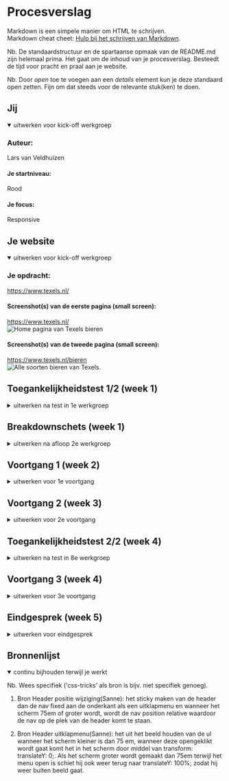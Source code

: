 # Procesverslag
Markdown is een simpele manier om HTML te schrijven.  
Markdown cheat cheet: [Hulp bij het schrijven van Markdown](https://github.com/adam-p/markdown-here/wiki/Markdown-Cheatsheet).

Nb. De standaardstructuur en de spartaanse opmaak van de README.md zijn helemaal prima. Het gaat om de inhoud van je procesverslag. Besteedt de tijd voor pracht en praal aan je website.

Nb. Door *open* toe te voegen aan een *details* element kun je deze standaard open zetten. Fijn om dat steeds voor de relevante stuk(ken) te doen.





## Jij

<details open>
  <summary>uitwerken voor kick-off werkgroep</summary>

  ### Auteur:
  Lars van Veldhuizen

  #### Je startniveau:
  Rood

  #### Je focus:
  Responsive
 
</details>





## Je website

<details open>
  <summary>uitwerken voor kick-off werkgroep</summary>

  ### Je opdracht:
  https://www.texels.nl/

  #### Screenshot(s) van de eerste pagina (small screen): 
  https://www.texels.nl/  
  <img src="Screenshots_Site/Texels.png" width="375px" alt="Home pagina van Texels bieren">

  #### Screenshot(s) van de tweede pagina (small screen):
  https://www.texels.nl/bieren  
  <img src="Screenshots_Site/Bieren.png" width="375px" alt="Alle soorten bieren van Texels.">
 
</details>



## Toegankelijkheidstest 1/2 (week 1)

<details>
  <summary>uitwerken na test in 1e werkgroep</summary>

  ### Bevindingen
  Lijst met je bevindingen die in de test naar voren kwamen:

  -	De site is redelijk simpel gehouden waardoor het voor iemand met concentratieproblemen goed te doen is.

  #### Screenreader
  -	Screen reader is goed maar skipt alle afbeeldingen

  Hier een omschrijving van hoe het opgelost kan worden (met indien nodig afbeeldingen)
  -	Een var aan de afbeelding toevoegen


  #### Muis en Toetsenbord 
  Hier korte omschrijving (met indien nodig afbeeldingen)
  - Site werkt goed door er doorheen te tabben.

  Hier een omschrijving van hoe het opgelost kan worden (met indien nodig afbeeldingen)


  #### Motoriek (shocks, elastiekjes)
  -	Er is weinig content ten opzichte van ruimte daardoor staat alles heel erg uit elkaar. Voor iemand met Parkinson duurt het dan erg lang voordat hij door de site heen is.

  Hier een omschrijving van hoe het opgelost kan worden (met indien nodig afbeeldingen)
  Minder content per pagina of een navigatie onder de header om sneller naar de secties te gaan.


  #### Visueel (brillen, contrast, kleurenblind, dark/light). 
  -	Leesbaarheid is goed op de links na, contrast slecht bij links.
  -	Sommige plaatjes kunnen misschien wat groter/duidelijker.
  -	Tekst in invulvelden en invulvelden is laag en niet leesbaarheid genoeg.
  -	NL in de header niet leesbaar en te dicht op de andere links
  -	Onze hardlopers, is het contrast van de vlakken met de achtergrond te laag
  -	Disabled button 
  -	De hover van buttons is af en toe niet goed zichtbaar

  -	disabled button niet goed zichtbaar 
  -	Protanopia: Links niet goed zichtbaar ten opzichte van de achterkant  
  -	Achromatopsia: Buttons niet herkenbaar en links ook niet en taal instellen



  Hier een omschrijving van hoe het opgelost kan worden (met indien nodig afbeeldingen)
  Contrast vergroten, meer verschil in hover/focus/active states

</details>



## Breakdownschets (week 1)

<details>
  <summary>uitwerken na afloop 2e werkgroep</summary>

  ### de hele pagina: 
  <img src="readme-images/HTML_attributen.jpg" width="375px" alt="breakdown van de hele pagina">

  ### dynamisch deel (bijv menu): 
  <img src="readme-images/HTML_attributen2.jpg" width="375px" alt="breakdown van een dynamisch deel">


</details>





## Voortgang 1 (week 2)

<details>
  <summary>uitwerken voor 1e voortgang</summary>

  ### Stand van zaken
  Ik had nog niet echt last van moeilijkheden qua coderen, de html had ik goed gestructureerd.
  Wel had ik nog wat problemen met het linken van mijn achtergrondafbeeldingen. Ook vind ik het nog
  lastig om mijn css goed te structureren.


  ### Agenda voor meeting
  samen met je groepje opstellen

  | student 1      | student 2          | student 3    | student 4        |
  | ---            | ---                | ---          | ---              |
  | - Hoe kan ik het beste mijn css structureren?  | en dit             | en ik dit    | en dan ik dat    |
  | - background-image werkt niet, waar ligt dat aan? | dit als er tijd is | nog een punt | dit wil ik zeker |
  | - Is het gebruikelijk om af te wisselen in display grid en flex?        | ...                | ...          | ...              |


  ### Verslag van meeting
  hier na afloop snel de uitkomsten van de meeting vastleggen
  - Je kan gebruik maken van een hulplijst van Sanne



</details>





## Voortgang 2 (week 3)

<details>
  <summary>uitwerken voor 2e voortgang</summary>

  ### Stand van zaken
  De menu was wat lastiger om te maken maar met een beetje ondersteuning van Sanne ging het
  uiteindelijk wel. Ook ben ik begonnen met de productensectie maar de buttons bleven uitsteken.

  <img src="readme-images/Producten.jpg" width="375px" alt="uitomst opdracht 1">

  ### Agenda voor meeting
  samen met je groepje opstellen

  | Lars    | student 2          | student 3    | student 4        |
  | ---            | ---                | ---          | ---              |
  | - Hoe kan ik het beste mijn links uitlijnen ten opzichte van?  | en dit             | en ik dit    | en dan ik dat    |
  | - De icons kan ik het beste met noun project worden gelinkt toch? | dit als er tijd is | nog een punt | dit wil ik zeker |
  | - Hoe kan ik het beste de uitklapmenu's opbouwen          | ...                | ...          | ...              |
  | - Hoe komt texels beleving recht onder elkaar als het scherm kleiner wordt?         | ...                | ...          | ...              |


  ### Verslag van meeting
  hier na afloop snel de uitkomsten van de meeting vastleggen

  - opschrijven waar je hulp bij gehad hebt als bronnen
  - bronnenlijst toevoegen
  - image naar img veranderen
  - images alt tekst geven
  - let op dubbele css


</details>





## Toegankelijkheidstest 2/2 (week 4)

<details>
  <summary>uitwerken na test in 8e werkgroep</summary>

  ### Bevindingen
  Lijst met je bevindingen die in de test naar voren kwamen (geef ook aan wat er verbeterd is):
  - Het responsive maken van de header waardoor er geen woorden meer wegvallen
  - active states toegevoegt aan de buttons en a's.
  - Ook de focus states zijn verbeterd waardoor ze beter zichtbaar zijn.


  #### Screenreader
  Hier korte omschrijving (met indien nodig afbeeldingen)
  De screenreader werkt goed. 

  Hier een omschrijving van hoe het opgelost kan worden (met indien nodig afbeeldingen)
  Er kan worden genavigeerd door verschillende elementen, maar ook headers etc.. Door semantisch coderen


  #### Muis en Toetsenbord 
  Hier korte omschrijving (met indien nodig afbeeldingen)
  Ook door de site tabben gaat goed.

  Hier een omschrijving van hoe het opgelost kan worden (met indien nodig afbeeldingen)
  Semantisch coderen


  #### Motoriek (shocks, elastiekjes)
  Hier korte omschrijving (met indien nodig afbeeldingen)
  Het is een redelijk overzichtelijke en simpele site waardoor hier weinig voor aangepast hoefte te worden.

  Hier een omschrijving van hoe het opgelost kan worden (met indien nodig afbeeldingen)
  De site is voor dit stuk voornamelijk hetzelfde gehouden alleen is de pagina ingekort.

  #### Visueel (brillen, contrast, kleurenblind, dark/light). 
  Hier korte omschrijving (met indien nodig afbeeldingen)
  Alle kleuren zijn zodanig aangepast zodat alles goed leesbaar is. 

  Hier een omschrijving van hoe het opgelost kan worden (met indien nodig afbeeldingen)
  Dit onder andere door middel van duidelijke :focus, :hover, :active states

</details>





## Voortgang 3 (week 4)

<details>
  <summary>uitwerken voor 3e voortgang</summary>

  ### Stand van zaken
  hier dit ging goed & dit was lastig (neem ook screenshots op van delen van je website en code)
  Het coderen in zijn algemeen ging eigenlijk wel goed, soms vergeet ik alleen te beginnen met het ontwerp in het klein.
  Ook moet ik het nog beter leren begrijpen, qua media query. Ook twijfel ik af en toe of ik wel een div mag gebruiken.
  Bij het maken van het formulier ben ik ook nog tegen een aantal dingen aangelopen.
  <img src="readme-images/Formulier.jpg" width="375px" alt="uitomst opdracht 1">

  ### Agenda voor meeting
  samen met je groepje opstellen

  | LARS      | BRYAN       |   ZENNAY   | student 4        |
  | ---            | ---                | ---          | ---              |
  | - Hoe krijg ik een andere kleur outline geven  | - kan ik 2 style sheet gebruiken of moet ik meteen 3 gebruiken?             | - Hoe kan ik mijn site responsive maken en de portfolio blokken naast elkaar zetten als het scherm groter word
   | en dan ik dat    |
  | - Hoe kan ik het beste de tekst na het aanvink vakje plaatsen| - ziet mijn html en css code er to nu toe er goed uit?  | - Hoe krijg ik een streepje achter mijn tekst zoals eerst.| dit wil ik zeker |
  | - Hoe krijg ik het voor elkaar om een button disabled te maken en vervolgens, abled te maken als er op de aanvinkinput wordt      geklikt?           | - hoe verandere ik de kleur van de svg bestand in css               | - Hoe krijg ik mijn svg logo mooi in het scherm.       | ...              |

  ### Verslag van meeting
  hier na afloop snel de uitkomsten van de meeting vastleggen

  - maak gebruik van een border
  - geen hr's dat is vieze code maak gebruik van :after of border-bottom
  - button op disabled zetten en vervolgens via javascript de functie te maken dat als de checkbox wordt aangevinkt, dat dan de button enabled wordt.

</details>





## Eindgesprek (week 5)

<details>
  <summary>uitwerken voor eindgesprek</summary>

  ### Je uitkomst - karakteristiek screenshots:
  <img src="readme-images/responsive2.jpg" width="375px" alt="uitomst opdracht 1">
  <img src="readme-images/bierenpagina.jpg" width="375px" alt="uitomst opdracht 1">


  ### Dit ging goed/Heb ik geleerd: 
  Ik heb vooral geleerd om een website responsive te maken, nou was dit ook de keuze voor mijn opdracht. Het gaat nu meer uit mijn hoofd dan dat ik telkens moet kijken wat er ook elkaar moet staan. Ik weet meer termen uit mijn hoofd, weet goed antwoord te geven op vragen over de code en weet fouten vaak sneller en zelf op te lossen. Daarnaast als iemand met een oplossing komt voor een probleem, begrijp ik zelf ook gelijk wat oplossing inhoudt.

  <img src="readme-images/responsive,jpg" width="375px" alt="mobile responsive">
  <img src="readme-images/responsive2.jpg" width="375px" alt="desktop responsive">



  ### Dit was lastig/Is niet gelukt:
  Kleine dingetjes/slordigheden zoals: 
  - De play button op de homepagina met de bijbehorende popup video.
  - Focus state bij bepaalde stukken niet te zien door dezelfde achtergrond.

  Maar wat ik vooral lastig vond, maar wel gelukt is waren:
  - De responsive header plus uitschuifmenu
  - :after styling voor de secties
  - en dingen op de juiste positie zetten 

  <img src="readme-images/youtube_play.jpg" width="375px" alt="youtube filmpje + button">

  <img src="readme-images/header.jpg" width="375px" alt="header">
  <img src="readme-images/header_smallscreen.jpg" width="375px" alt="header mobile">
  <img src="readme-images/header_uitgeklapt.jpg" width="375px" alt="header uitgeklapt">

  <img src="readme-images/positionering.jpg" width="375px" alt="positionering vlak">
</details>





## Bronnenlijst

<details open>
  <summary>continu bijhouden terwijl je werkt</summary>

  Nb. Wees specifiek ('css-tricks' als bron is bijv. niet specifiek genoeg).

  1. Bron Header positie wijziging(Sanne): het sticky maken van de header dan de nav fixed aan de onderkant als een uitklapmenu en wanneer het scherm 75em of groter wordt, wordt de nav position relative waardoor de nav op de plek van de header komt te staan.

  2. Bron Header uitklapmenu(Sanne): het uit het beeld houden van de ul wanneer het scherm kleiner is dan 75 em, wanneer deze opengeklikt wordt gaat komt het in het scherm door middel van transform: translateY: 0;. Als het scherm groter wordt gemaakt dan 75em terwijl het menu open is schiet hij ook weer terug naar translateY: 100%; zodat hij weer buiten beeld gaat.

</details>